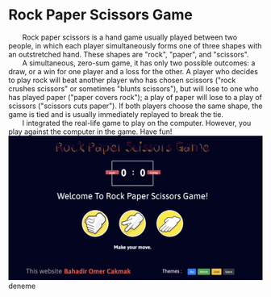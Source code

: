 # Rock Paper Scissors Game

&nbsp; &nbsp;&nbsp; &nbsp; Rock paper scissors is a hand game usually played between two people, in which each player simultaneously forms one of three shapes with an outstretched hand. These shapes are "rock", "paper", and "scissors".
<br />
&nbsp; &nbsp;&nbsp; &nbsp; A simultaneous, zero-sum game, it has only two possible outcomes: a draw, or a win for one player and a loss for the other. A player who decides to play rock will beat another player who has chosen scissors ("rock crushes scissors" or sometimes "blunts scissors"), but will lose to one who has played paper ("paper covers rock"); a play of paper will lose to a play of scissors ("scissors cuts paper"). If both players choose the same shape, the game is tied and is usually immediately replayed to break the tie.
<br/>
&nbsp; &nbsp;&nbsp; &nbsp; I integrated the real-life game to play on the computer. However, you play against the computer in the game. Have fun!
<br/>
<img src="screen.png" alt=" ">
deneme



